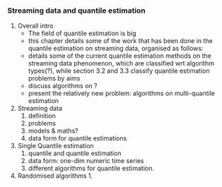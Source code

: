 ### Streaming data and quantile estimation

1. Overall intro
   - The field of quantile estimation is big
   - this chapter details some of the work that has been done in the quantile estimation on streaming data, organised as follows:
   - details some of the current quantile estimation methods on the streaming data phenomenon, which are classified wrt algorithm types(?), while section 3.2 and 3.3 classify quantile estimation problems by aims
   - discuss algorithms on ?
   - present the relatively new problem: algorithms on multi-quantile estimation
2. Streaming data
   1. definition
   2. problems
   3. models & maths?
   4. data form for quantile estimations
3. Single Quantile estimation
   1. quantile and quantile estimation
   2. data form: one-dim numeric time series
   3. different algorithms for quantile estimation.
4. Randomised algorithms
   1. 